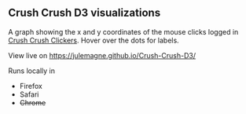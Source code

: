 ## Crush Crush D3 visualizations

A graph showing the x and y coordinates of the mouse clicks logged in 
[Crush Crush Clickers](https://github.com/julemagne/Crush-Crush-Clickers).
Hover over the dots for labels.

View live on https://julemagne.github.io/Crush-Crush-D3/

Runs locally in

- Firefox
- Safari
- <strike>Chrome</strike>
